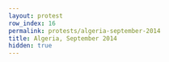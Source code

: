 ```yaml
---
layout: protest
row_index: 16
permalink: protests/algeria-september-2014
title: Algeria, September 2014
hidden: true
---
```

